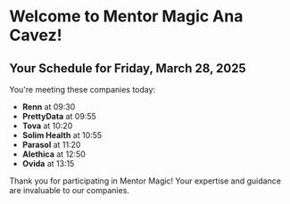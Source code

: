 # Welcome to Mentor Magic Ana Cavez!

## Your Schedule for Friday, March 28, 2025

You're meeting these companies today:

- **Renn** at 09:30
- **PrettyData** at 09:55
- **Tova** at 10:20
- **Solim Health** at 10:55
- **Parasol** at 11:20
- **Alethica** at 12:50
- **Ovida** at 13:15


Thank you for participating in Mentor Magic! Your expertise and guidance are invaluable to our companies.
